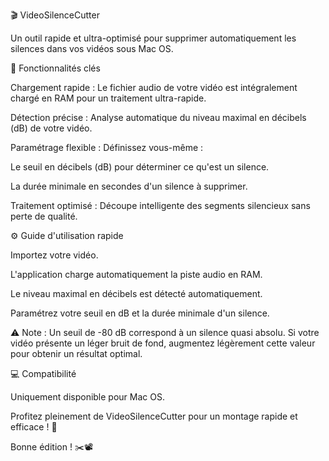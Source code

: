 🎬 VideoSilenceCutter

Un outil rapide et ultra-optimisé pour supprimer automatiquement les silences dans vos vidéos sous Mac OS.

🚀 Fonctionnalités clés

Chargement rapide : Le fichier audio de votre vidéo est intégralement chargé en RAM pour un traitement ultra-rapide.

Détection précise : Analyse automatique du niveau maximal en décibels (dB) de votre vidéo.

Paramétrage flexible : Définissez vous-même :

Le seuil en décibels (dB) pour déterminer ce qu'est un silence.

La durée minimale en secondes d'un silence à supprimer.

Traitement optimisé : Découpe intelligente des segments silencieux sans perte de qualité.

⚙️ Guide d'utilisation rapide

Importez votre vidéo.

L'application charge automatiquement la piste audio en RAM.

Le niveau maximal en décibels est détecté automatiquement.

Paramétrez votre seuil en dB et la durée minimale d'un silence.

⚠️ Note :
Un seuil de -80 dB correspond à un silence quasi absolu. Si votre vidéo présente un léger bruit de fond, augmentez légèrement cette valeur pour obtenir un résultat optimal.

💻 Compatibilité

Uniquement disponible pour Mac OS.

Profitez pleinement de VideoSilenceCutter pour un montage rapide et efficace ! 🎉

Bonne édition ! ✂️📽️
